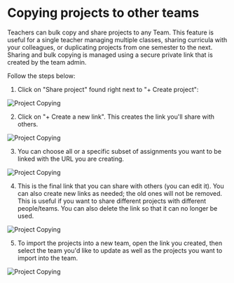 # Copying projects to other teams

Teachers can bulk copy and share projects to any Team. This feature is useful for a single teacher managing multiple classes, sharing curricula with your colleagues, or duplicating projects from one semester to the next. Sharing and bulk copying is managed using a secure private link that is created by the team admin. 

Follow the steps below:

1. Click on "Share project" found right next to "+ Create project":

![Project Copying](/images/teamsForEducation/copyProjectOne.png)

2. Click on "+ Create a new link". This creates the link you'll share with others.

![Project Copying](/images/teamsForEducation/copyProjectTwo.png)

3. You can choose all or a specific subset of assignments you want to be linked with the URL you are creating.

![Project Copying](/images/teamsForEducation/copyProjectThree.png)

4. This is the final link that you can share with others (you can edit it). You can also create new links as needed; the old ones will not be removed. This is useful if you want to share different projects with different people/teams. You can also delete the link so that it can no longer be used.

![Project Copying](/images/teamsForEducation/copyProjectFour.png)

5. To import the projects into a new team, open the link you created, then select the team you'd like to update as well as the projects you want to import into the team. 

![Project Copying](/images/teamsForEducation/copyProjectFive.png)